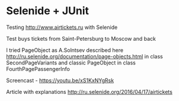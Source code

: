 # Selenide + JUnit
Testing http://www.airtickets.ru with Selenide

Test buys tickets from Saint-Petersburg to Moscow and back

I tried PageObject as A.Solntsev described here http://ru.selenide.org/documentation/page-objects.html in class SecondPageVariants and 
classic PageObject in class FourthPagePassengerInfo

Screencast - https://youtu.be/xS1KxNYgRsk

Article with explanations http://ru.selenide.org/2016/04/17/airtickets

